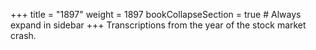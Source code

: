 +++
title = "1897"
weight = 1897
bookCollapseSection = true  # Always expand in sidebar
+++
Transcriptions from the year of the stock market crash.
